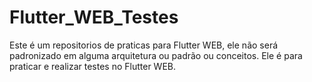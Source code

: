# Flutter_WEB_Testes

Este é um repositorios de praticas para Flutter WEB, ele não será padronizado em alguma arquitetura ou padrão ou conceitos.
Ele é para praticar e realizar testes no Flutter WEB.
